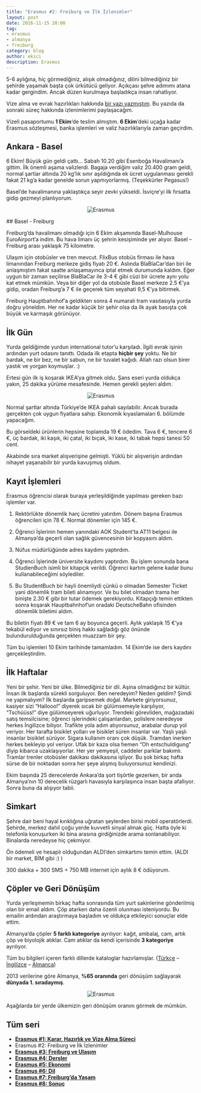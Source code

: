 ```yaml
---
title: "Erasmus #2: Freiburg ve İlk İzlenimler"
layout: post
date: 2016-11-15 20:00
tag:
- erasmus
- almanya
- freiburg
category: blog
author: ekici
description: Erasmus
---
```


5-6 aylığına, hiç görmediğiniz, alışık olmadığınız, dilini bilmediğiniz bir şehirde yaşamak başta çok ürkütücü geliyor. Açıkçası şehre adımımı atana kadar gergindim. Ancak düzen kurulmaya başladıkça insan rahatlıyor.

Vize alma ve evrak hazırlıkları hakkında [bir yazı yazmıştım](https://burakekici.com/erasmus-bolum-1/). Bu yazıda da sonraki süreç hakkında izlenimlerimi paylaşacağım.

Vizeli pasaportumu **1 Ekim**‘de teslim almıştım. **6 Ekim**‘deki uçağa kadar Erasmus sözleşmesi, banka işlemleri ve valiz hazırlıklarıyla zaman geçirdim.


## Ankara - Basel

6 Ekim! Büyük gün geldi çattı… Sabah 10.20 gibi Esenboğa Havalimanı’a gittim. İlk önemli aşama valizlerdi. Bagaja verdiğim valiz 20.400 gram geldi, normal şartlar altında 20 kg’lık sınır aşıldığında ek ücret uygulanması gerekli fakat 21 kg’a kadar genelde sorun yapmıyorlarmış. (Teşekkürler Pegasus!)

Basel’de havalimanına yaklaştıkça seyir zevki yükseldi. İsviçre’yi ilk fırsatta gidip gezmeyi planlıyorum.

<p align="center">
  <img src="../assets/images/2016/erasmus/basel.jpg" alt="Erasmus"/>
</p>


## Basel - Freiburg

Freiburg’da havalimanı olmadığı için 6 Ekim akşamında Basel-Mulhouse EuroAirport’a indim. Bu hava limanı üç şehrin kesişiminde yer alıyor. Basel – Freiburg arası yaklaşık 75 kilometre.

Ulaşım için otobüsler ve tren mevcut. FlixBus otobüs firması ile hava limanından Freiburg merkeze gidiş fiyatı 20 €.
Aslında BlaBlaCar’dan biri ile anlaşmıştım fakat saatte anlaşamayınca iptal etmek durumunda kaldım. Eğer uygun bir zaman seçilirse BlaBlaCar ile 3-4 € gibi cüzi bir ücrete aynı yolu kat etmek mümkün.
Veya bir diğer yol da otobüsle Basel merkeze 2.5 €’ya gidip, oradan Freiburg’a 7 € ile geçerek tüm seyahati 9,5 €’ya bitirmek.

Freiburg Hauptbahnhof’a geldikten sonra 4 numaralı tram vasıtasıyla yurda doğru yöneldim. Her ne kadar küçük bir şehir olsa da ilk ayak basışta çok büyük ve karmaşık görünüyor.

## İlk Gün 

Yurda geldiğimde yurdun international tutor’u karşıladı. İlgili evrak işinin ardından yurt odasını tanıttı. Odada ilk etapta **hiçbir şey** yoktu. Ne bir bardak, ne bir bez, ne bir sabun, ne bir tuvalet kağıdı. Allah razı olsun birer yastık ve yorgan koymuşlar. :)

Ertesi gün ilk iş koşarak IKEA’ya gitmek oldu. Şans eseri yurda oldukça yakın, 25 dakika yürüme mesafesinde. Hemen gerekli şeyleri aldım.

<p align="center">
  <img src="../assets/images/2016/erasmus/freiburg-ikea.jpg" alt="Erasmus"/>
</p>

Normal şartlar altında Türkiye’de IKEA pahalı sayılabilir. Ancak burada gerçekten çok uygun fiyatlara sahip. Ekonomik kıyaslamaları 6. bölümde yapacağım.

Bu görseldeki ürünlerin hepsine toplamda 19 € ödedim. Tava 6 €, tencere 6 €, üç bardak, iki kaşık, iki çatal, iki bıçak, iki kase, iki tabak hepsi tanesi 50 cent.

Akabinde sıra market alışverişine gelmişti. Yüklü bir alışverişin ardından nihayet yaşanabilir bir yurda kavuşmuş oldum.

## Kayıt İşlemleri

Erasmus öğrencisi olarak buraya yerleşildiğinde yapılması gereken bazı işlemler var.

1. Rektörlükte dönemlik harç ücretini yatırdım. Dönem başına Erasmus öğrencileri için 78 €. Normal dönemler için 145 €.

2. Öğrenci İşlerinin hemen yanındaki AOK Student’ta AT11 belgesi ile Almanya’da geçerli olan sağlık güvencesinin bir kopyasını aldım.

3. Nüfus müdürlüğünde adres kaydımı yaptırdım.

4. Öğrenci İşlerinde üniversite kaydımı yaptırdım. Bu işlem sonunda bana StudienBuch isimli bir kitapçık verildi. Öğrenci kartım gelene kadar bunu kullanabileceğimi söylediler.

5. Bu StudentBuch bir hayli önemliydi çünkü o olmadan Semester Ticket yani dönemlik tram bileti alınamıyor. Ve bu bilet olmadan trama her binişte 2.30 € gibi bir tutar ödemek gerekiyordu. Kitapçığı temin ettikten sonra koşarak Hauptbahnhof’un oradaki DeutscheBahn ofisinden dönemlik biletimi aldım.

Bu biletin fiyatı 89 € ve tam 6 ay boyunca geçerli. Aylık yaklaşık 15 €’ya tekabül ediyor ve sınırsız biniş hakkı sağladığı göz önünde bulundurulduğunda gerçekten muazzam bir şey.

Tüm bu işlemleri 10 Ekim tarihinde tamamladım. 14 Ekim’de ise ders kaydını gerçekleştirdim.

## İlk Haftalar

Yeni bir şehir. Yeni bir ülke. Bilmediğiniz bir dil. Aşina olmadığınız bir kültür. İnsan ilk başlarda sürekli sorguluyor. Ben neredeyim? Neden geldim? Şimdi ne yapmalıyım? İlk başlarda garipsemek doğal. Markete giriyorsunuz, kasiyer sizi “Hallooo!” diyerek sıcak bir gülümsemeyle karşılıyor, “Tschüüss!” diye gülümseyerek uğurluyor. Trendeki görevliden, mağazadaki satış temsilcisine; öğrenci işlerindeki çalışanlardan, polislere neredeyse herkes İngilizce biliyor. Trafikte yola adım atıyorsunuz, arabalar durup yol veriyor. Her tarafta bisiklet yolları ve bisiklet süren insanlar var. Yaşlı yaşlı insanlar bisiklet sürüyor. Sigara kullanım oranı çok düşük. Tramdan inerken herkes bekleyip yol veriyor. Ufak bir kaza olsa hemen “Oh entschuldigung” diyip kibarca uzaklaşıyorlar. Her yer yemyeşil, caddeler parklar bakımlı. Tramlar trenler otobüsler dakikası dakikasına işliyor. Bu şok birkaç hafta sürse de bir noktadan sonra her şeye alışmış buluyorsunuz kendinizi.

Ekim başında 25 derecelerde Ankara’da şort tişörtle gezerken, bir anda Almanya’nın 10 derecelik rüzgarlı havasıyla karşılaşınca insan başta afallıyor. Sonra buna da alışıyor tabii.

## Simkart

Şehre dair beni hayal kırıklığına uğratan şeylerden birisi mobil operatörlerdi. Şehirde, merkez dahil çoğu yerde kuvvetli sinyal almak güç. Hatta öyle ki telefonla konuşurken iki bina arasına girdiğinizde arama sonlanabiliyor. Binalarda neredeyse hiç çekmiyor.

Ön ödemeli ve hesaplı olduğundan ALDI’den simkartımı temin ettim. (ALDI bir market, BİM gibi :) )

300 dakika + 300 SMS + 750 MB internet için aylık 8 € ödüyorum.

## Çöpler ve Geri Dönüşüm

Yurda yerleşmemin birkaç hafta sonrasında tüm yurt sakinlerine gönderilmiş olan bir email aldım. Çöp atarken daha özenli olunması isteniyordu. Bu emailin ardından araştırmaya başladım ve oldukça etkileyici sonuçlar elde ettim.

Almanya’da çöpler **5 farklı kategoriye** ayrılıyor: kağıt, ambalaj, cam, artık çöp ve biyolojik atıklar. Cam atıklar da kendi içerisinde **3 kategoriye** ayrılıyor.

Tüm bu bilgileri içeren farklı dillerde kataloglar hazırlamışlar. ([Türkçe][1] – [İngilizce][2] – [Almanca][3])

2013 verilerine göre Almanya, **%65 oranında** geri dönüşüm sağlayarak **dünyada 1. sıradaymış**.

<p align="center">
  <img src="../assets/images/2016/erasmus/freiburg-recycling-2013.jpg" alt="Erasmus"/>
</p>

Aşağılarda bir yerde ülkemizin geri dönüşüm oranını görmek de mümkün.

## Tüm seri

- **[Erasmus #1: Karar, Hazırlık ve Vize Alma Süreci](https://burakekici.com/erasmus-bolum-1)**
- Erasmus #2: Freiburg ve İlk İzlenimler
- **[Erasmus #3: Freiburg ve Ulaşım](https://burakekici.com/erasmus-bolum-3)**
- **[Erasmus #4: Dersler](https://burakekici.com/erasmus-bolum-4)**
- **[Erasmus #5: Ekonomi](https://burakekici.com/erasmus-bolum-5)**
- **[Erasmus #6: Dil](https://burakekici.com/erasmus-bolum-6)**
- **[Erasmus #7: Freiburg’da Yaşam](https://burakekici.com/erasmus-bolum-7)**
- **[Erasmus #8: Sonuç](https://burakekici.com/erasmus-bolum-8)**



[1]: http://www.abfallwirtschaft-freiburg.de/de/private_haushalte/pdf_online/Abfallsortierung_2015_tu_web.pdf
[2]: http://www.abfallwirtschaft-freiburg.de/de/private_haushalte/pdf_online/Abfallsortierung_2015_en_web.pdf
[3]: http://www.abfallwirtschaft-freiburg.de/de/private_haushalte/pdf_online/Abfallsortierung_2015_dt_web.pdf
